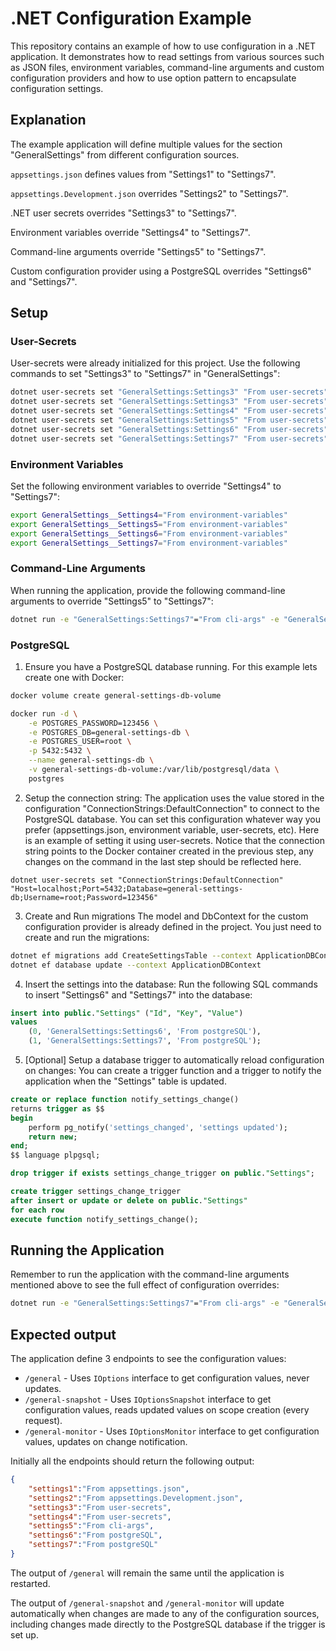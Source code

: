# .NET Configuration Example
This repository contains an example of how to use configuration in a .NET application. It demonstrates how to read settings from various sources such as JSON files, environment variables, command-line arguments and custom configuration providers and how to use option pattern to encapsulate configuration settings.

## Explanation
The example application will define multiple values for the section "GeneralSettings" from different configuration sources.

`appsettings.json` defines values from "Settings1" to "Settings7".

`appsettings.Development.json` overrides "Settings2" to "Settings7".

.NET user secrets overrides "Settings3" to "Settings7".

Environment variables override "Settings4" to "Settings7".

Command-line arguments override "Settings5" to "Settings7".

Custom configuration provider using a PostgreSQL overrides "Settings6" and "Settings7".

## Setup
### User-Secrets
User-secrets were already initialized for this project. Use the following commands to set "Settings3" to "Settings7" in "GeneralSettings":
```bash
dotnet user-secrets set "GeneralSettings:Settings3" "From user-secrets"
dotnet user-secrets set "GeneralSettings:Settings3" "From user-secrets"
dotnet user-secrets set "GeneralSettings:Settings4" "From user-secrets"
dotnet user-secrets set "GeneralSettings:Settings5" "From user-secrets"
dotnet user-secrets set "GeneralSettings:Settings6" "From user-secrets"
dotnet user-secrets set "GeneralSettings:Settings7" "From user-secrets"
```
### Environment Variables
Set the following environment variables to override "Settings4" to "Settings7":
```bash
export GeneralSettings__Settings4="From environment-variables"
export GeneralSettings__Settings5="From environment-variables"
export GeneralSettings__Settings6="From environment-variables"
export GeneralSettings__Settings7="From environment-variables"
```

### Command-Line Arguments
When running the application, provide the following command-line arguments to override "Settings5" to "Settings7":
```bash
dotnet run -e "GeneralSettings:Settings7"="From cli-args" -e "GeneralSettings:Settings6"="From cli-args" -e "GeneralSettings:Settings5"="From cli-args"
```

### PostgreSQL
1. Ensure you have a PostgreSQL database running. For this example lets create one with Docker:
```bash
docker volume create general-settings-db-volume

docker run -d \
	-e POSTGRES_PASSWORD=123456 \
	-e POSTGRES_DB=general-settings-db \
	-e POSTGRES_USER=root \
	-p 5432:5432 \
	--name general-settings-db \
	-v general-settings-db-volume:/var/lib/postgresql/data \
	postgres
```
2. Setup the connection string:
The application uses the value stored in the configuration "ConnectionStrings:DefaultConnection" to connect to the PostgreSQL database. You can set this configuration whatever way you prefer (appsettings.json, environment variable, user-secrets, etc). Here is an example of setting it using user-secrets. Notice that the connection string points to the Docker container created in the previous step, any changes on the command in the last step should be reflected here.
```
dotnet user-secrets set "ConnectionStrings:DefaultConnection" "Host=localhost;Port=5432;Database=general-settings-db;Username=root;Password=123456"
```

3. Create and Run migrations
The model and DbContext for the custom configuration provider is already defined in the project. You just need to create and run the migrations:
```bash
dotnet ef migrations add CreateSettingsTable --context ApplicationDBContext
dotnet ef database update --context ApplicationDBContext
```

4. Insert the settings into the database:
Run the following SQL commands to insert "Settings6" and "Settings7" into the database:
```sql
insert into public."Settings" ("Id", "Key", "Value")
values
    (0, 'GeneralSettings:Settings6', 'From postgreSQL'),
    (1, 'GeneralSettings:Settings7', 'From postgreSQL');
```

5. [Optional] Setup a database trigger to automatically reload configuration on changes:
You can create a trigger function and a trigger to notify the application when the "Settings" table is updated.
```sql
create or replace function notify_settings_change()
returns trigger as $$
begin
    perform pg_notify('settings_changed', 'settings updated');
    return new;
end;
$$ language plpgsql;

drop trigger if exists settings_change_trigger on public."Settings";

create trigger settings_change_trigger
after insert or update or delete on public."Settings"
for each row
execute function notify_settings_change();
```

## Running the Application
Remember to run the application with the command-line arguments mentioned above to see the full effect of configuration overrides:
```bash
dotnet run -e "GeneralSettings:Settings7"="From cli-args" -e "GeneralSettings:Settings6"="From cli-args" -e "GeneralSettings:Settings5"="From cli-args"
```

## Expected output
The application define 3 endpoints to see the configuration values:
- `/general` - Uses `IOptions` interface to get configuration values, never updates.
- `/general-snapshot` - Uses `IOptionsSnapshot` interface to get configuration values, reads updated values on scope creation (every request).
- `/general-monitor` - Uses `IOptionsMonitor` interface to get configuration values, updates on change notification.

Initially all the endpoints should return the following output:
```json
{
    "settings1":"From appsettings.json",
    "settings2":"From appsettings.Development.json",
    "settings3":"From user-secrets",
    "settings4":"From user-secrets",
    "settings5":"From cli-args",
    "settings6":"From postgreSQL",
    "settings7":"From postgreSQL"
}
```

The output of `/general` will remain the same until the application is restarted.

The output of `/general-snapshot` and `/general-monitor` will update automatically when changes are made to any of the configuration sources, including changes made directly to the PostgreSQL database if the trigger is set up.
